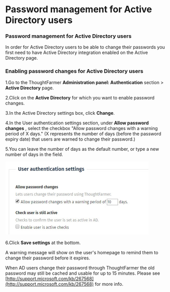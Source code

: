 # Password management for Active Directory users



### Password management for Active Directory users <a id="pageTitle_en"></a>

In order for Active Directory users to be able to change their passwords you first need to have Active Directory integration enabled on the Active Directory page.

### Enabling password changes for Active Directory users

1.Go to the ThoughtFarmer **Administration panel: Authentication** section &gt; **Active Directory**  page.

2.Click on the **Active Directory** for which you want to enable password changes.

3.In the Active Directory settings box, click **Change**.

4.In the User authentication settings section, under **Allow password changes** , select the checkbox "Allow password changes with a warning period of X days." \(X represents the number of days \(before the password expiry date\) that users are warned to change their password.\)

5.You can leave the number of days as the default number, or type a new number of days in the field.

![](../../../.gitbook/assets/1%20%2849%29.jpg)



6.Click **Save settings** at the bottom.

 A warning message will show on the user's homepage to remind them to change their password before it expires.  
  
When AD users change their password through ThoughtFarmer the old password may still be cached and usable for up to 15 minutes. Please see [http://support.microsoft.com/kb/267568](http://support.microsoft.com/kb/267568) for more info.

